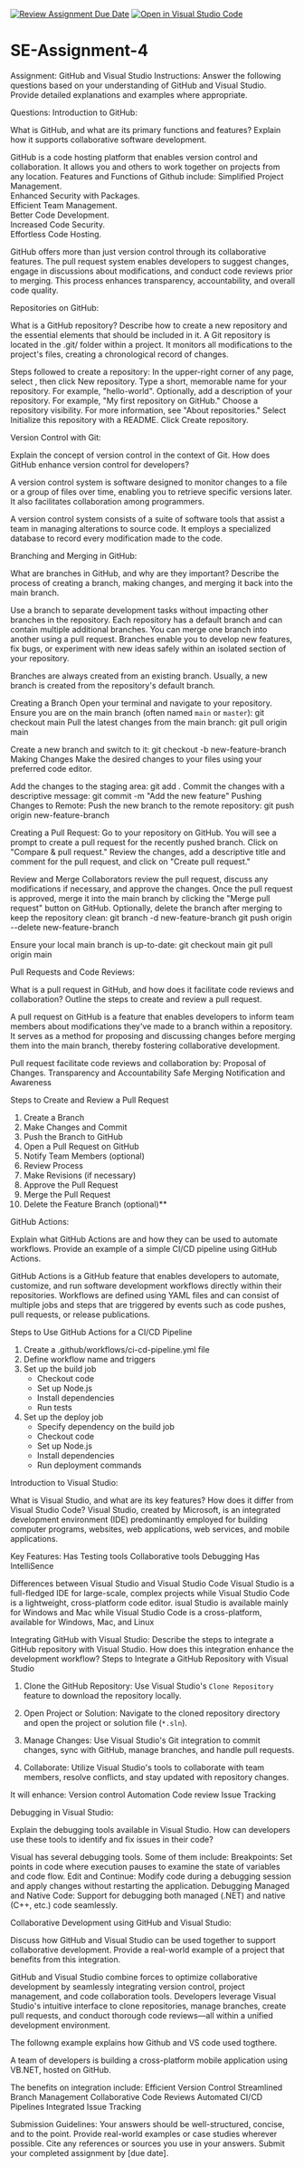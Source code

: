 [![Review Assignment Due Date](https://classroom.github.com/assets/deadline-readme-button-22041afd0340ce965d47ae6ef1cefeee28c7c493a6346c4f15d667ab976d596c.svg)](https://classroom.github.com/a/GvXCZgfk)
[![Open in Visual Studio Code](https://classroom.github.com/assets/open-in-vscode-2e0aaae1b6195c2367325f4f02e2d04e9abb55f0b24a779b69b11b9e10269abc.svg)](https://classroom.github.com/online_ide?assignment_repo_id=15304112&assignment_repo_type=AssignmentRepo)
# SE-Assignment-4
Assignment: GitHub and Visual Studio
Instructions:
Answer the following questions based on your understanding of GitHub and Visual Studio. Provide detailed explanations and examples where appropriate.

Questions:
Introduction to GitHub:

What is GitHub, and what are its primary functions and features? Explain how it supports collaborative software development.

GitHub is a code hosting platform that enables version control and collaboration. It allows you and others to work together on projects from any location.
Features and Functions of Github include:
   Simplified Project Management.  
   Enhanced Security with Packages.  
   Efficient Team Management.  
   Better Code Development.  
   Increased Code Security.  
   Effortless Code Hosting.

   GitHub offers more than just version control through its collaborative features. The pull request system enables developers to suggest changes, engage in discussions about modifications, and conduct code reviews prior to merging. This process enhances transparency, accountability, and overall code quality.


Repositories on GitHub:

What is a GitHub repository? Describe how to create a new repository and the essential elements that should be included in it.
A Git repository is located in the .git/ folder within a project. It monitors all modifications to the project's files, creating a chronological record of changes.

Steps followed to create a repository:
 In the upper-right corner of any page, select , then click New repository.
 Type a short, memorable name for your repository. For example, "hello-world".
 Optionally, add a description of your repository. For example, "My first repository on GitHub."
 Choose a repository visibility. For more information, see "About repositories."
 Select Initialize this repository with a README.
 Click Create repository.

Version Control with Git:


Explain the concept of version control in the context of Git. How does GitHub enhance version control for developers?

A version control system is software designed to monitor changes to a file or a group of files over time, enabling you to retrieve specific versions later. It also facilitates collaboration among programmers.

A version control system consists of a suite of software tools that assist a team in managing alterations to source code. It employs a specialized database to record every modification made to the code.

Branching and Merging in GitHub:

What are branches in GitHub, and why are they important? Describe the process of creating a branch, making changes, and merging it back into the main branch.

Use a branch to separate development tasks without impacting other branches in the repository. Each repository has a default branch and can contain multiple additional branches. You can merge one branch into another using a pull request. Branches enable you to develop new features, fix bugs, or experiment with new ideas safely within an isolated section of your repository.

Branches are always created from an existing branch. Usually, a new branch is created from the repository's default branch.


Creating a Branch
Open your terminal and navigate to your repository.
Ensure you are on the main branch (often named `main` or `master`):
git checkout main
Pull the latest changes from the main branch:
git pull origin main

Create a new branch and switch to it:
git checkout -b new-feature-branch
Making Changes
Make the desired changes to your files using your preferred code editor.

Add the changes to the staging area:
git add .
Commit the changes with a descriptive message:
git commit -m "Add the new feature"
Pushing Changes to Remote:
Push the new branch to the remote repository:
git push origin new-feature-branch

Creating a Pull Request:
Go to your repository on GitHub.
You will see a prompt to create a pull request for the recently pushed branch. Click on "Compare & pull request."
Review the changes, add a descriptive title and comment for the pull request, and click on "Create pull request."

Review and Merge
Collaborators review the pull request, discuss any modifications if necessary, and approve the changes.
Once the pull request is approved, merge it into the main branch by clicking the "Merge pull request" button on GitHub.
Optionally, delete the branch after merging to keep the repository clean:
git branch -d new-feature-branch
git push origin --delete new-feature-branch

Ensure your local main branch is up-to-date:
git checkout main
git pull origin main



Pull Requests and Code Reviews:

What is a pull request in GitHub, and how does it facilitate code reviews and collaboration? Outline the steps to create and review a pull request.

A pull request on GitHub is a feature that enables developers to inform team members about modifications they've made to a branch within a repository. It serves as a method for proposing and discussing changes before merging them into the main branch, thereby fostering collaborative development.

Pull request facilitate code reviews and collaboration by:
  Proposal of Changes.
  Transparency and Accountability
  Safe Merging
  Notification and Awareness

Steps to Create and Review a Pull Request

1. Create a Branch
2. Make Changes and Commit
3. Push the Branch to GitHub
4. Open a Pull Request on GitHub
5. Notify Team Members (optional)
6. Review Process
7. Make Revisions (if necessary)
8. Approve the Pull Request
9. Merge the Pull Request
10. Delete the Feature Branch (optional)**



GitHub Actions:

Explain what GitHub Actions are and how they can be used to automate workflows. Provide an example of a simple CI/CD pipeline using GitHub Actions.

GitHub Actions is a GitHub feature that enables developers to automate, customize, and run software development workflows directly within their repositories. Workflows are defined using YAML files and can consist of multiple jobs and steps that are triggered by events such as code pushes, pull requests, or release publications.

Steps to Use GitHub Actions for a CI/CD Pipeline

1. Create a .github/workflows/ci-cd-pipeline.yml file
2. Define workflow name and triggers
3. Set up the build job
   - Checkout code
   - Set up Node.js
   - Install dependencies
   - Run tests
4. Set up the deploy job
   - Specify dependency on the build job
   - Checkout code
   - Set up Node.js
   - Install dependencies
   - Run deployment commands


Introduction to Visual Studio:

What is Visual Studio, and what are its key features? How does it differ from Visual Studio Code?
Visual Studio, created by Microsoft, is an integrated development environment (IDE) predominantly employed for building computer programs, websites, web applications, web services, and mobile applications.

Key Features:
 Has Testing tools
 Collaborative tools
 Debugging
 Has IntelliSence

Differences between Visual Studio and Visual Studio Code
Visual Studio is a full-fledged IDE for large-scale, complex projects while Visual Studio Code is a lightweight, cross-platform code editor.
isual Studio is available mainly for Windows and Mac while 
Visual Studio Code is a cross-platform, available for Windows, Mac, and Linux
 


Integrating GitHub with Visual Studio:
Describe the steps to integrate a GitHub repository with Visual Studio. How does this integration enhance the development workflow?
Steps to Integrate a GitHub Repository with Visual Studio

1. Clone the GitHub Repository: Use Visual Studio's `Clone Repository` feature to download the repository locally.

2. Open Project or Solution: Navigate to the cloned repository directory and open the project or solution file (`*.sln`).

3. Manage Changes: Use Visual Studio's Git integration to commit changes, sync with GitHub, manage branches, and handle pull requests.

4. Collaborate: Utilize Visual Studio's tools to collaborate with team members, resolve conflicts, and stay updated with repository changes.

It will enhance:
 Version control
 Automation
 Code review
 Issue Tracking



Debugging in Visual Studio:

Explain the debugging tools available in Visual Studio. How can developers use these tools to identify and fix issues in their code?

Visual has several debugging tools. Some of them include:
 Breakpoints: Set points in code where execution pauses to examine the state of variables and code flow.
 Edit and Continue: Modify code during a debugging session and apply changes without restarting the application.
 Debugging Managed and Native Code: Support for debugging both managed (.NET) and native (C++, etc.) code seamlessly.


Collaborative Development using GitHub and Visual Studio:

Discuss how GitHub and Visual Studio can be used together to support collaborative development. Provide a real-world example of a project that benefits from this integration.


GitHub and Visual Studio combine forces to optimize collaborative development by seamlessly integrating version control, project management, and code collaboration tools. Developers leverage Visual Studio's intuitive interface to clone repositories, manage branches, create pull requests, and conduct thorough code reviews—all within a unified development environment.

The followng example explains how Github and VS code used togthere.

A team of developers is building a cross-platform mobile application using VB.NET, hosted on GitHub.

The benefits on integration include:
 Efficient Version Control
 Streamlined Branch Management
 Collaborative Code Reviews
 Automated CI/CD Pipelines
 Integrated Issue Tracking


Submission Guidelines:
Your answers should be well-structured, concise, and to the point.
Provide real-world examples or case studies wherever possible.
Cite any references or sources you use in your answers.
Submit your completed assignment by [due date].
